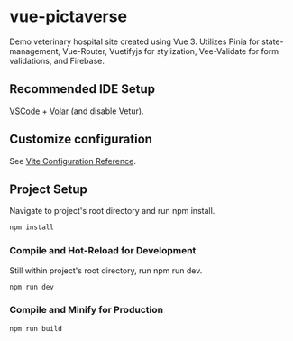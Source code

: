 # vue-pictaverse

Demo veterinary hospital site created using Vue 3. Utilizes Pinia for state-management, Vue-Router, Vuetifyjs for stylization, Vee-Validate for form validations, and Firebase.

## Recommended IDE Setup

[VSCode](https://code.visualstudio.com/) + [Volar](https://marketplace.visualstudio.com/items?itemName=Vue.volar) (and disable Vetur).

## Customize configuration

See [Vite Configuration Reference](https://vitejs.dev/config/).

## Project Setup

Navigate to project's root directory and run npm install.
```sh
npm install
```

### Compile and Hot-Reload for Development

Still within project's root directory, run npm run dev.
```sh
npm run dev
```

### Compile and Minify for Production

```sh
npm run build
```
